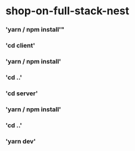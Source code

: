 # shop-on-full-stack-nest

### 'yarn / npm install'"

### 'cd client'

### 'yarn / npm install'

### 'cd ..'

### 'cd server'

### 'yarn / npm install'

### 'cd ..'

### 'yarn dev'
